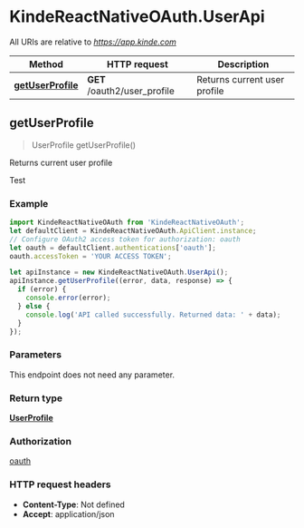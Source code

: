 # KindeReactNativeOAuth.UserApi

All URIs are relative to *https://app.kinde.com*

Method | HTTP request | Description
------------- | ------------- | -------------
[**getUserProfile**](UserApi.md#getUserProfile) | **GET** /oauth2/user_profile | Returns current user profile



## getUserProfile

> UserProfile getUserProfile()

Returns current user profile

Test 

### Example

```javascript
import KindeReactNativeOAuth from 'KindeReactNativeOAuth';
let defaultClient = KindeReactNativeOAuth.ApiClient.instance;
// Configure OAuth2 access token for authorization: oauth
let oauth = defaultClient.authentications['oauth'];
oauth.accessToken = 'YOUR ACCESS TOKEN';

let apiInstance = new KindeReactNativeOAuth.UserApi();
apiInstance.getUserProfile((error, data, response) => {
  if (error) {
    console.error(error);
  } else {
    console.log('API called successfully. Returned data: ' + data);
  }
});
```

### Parameters

This endpoint does not need any parameter.

### Return type

[**UserProfile**](UserProfile.md)

### Authorization

[oauth](../README.md#oauth)

### HTTP request headers

- **Content-Type**: Not defined
- **Accept**: application/json

